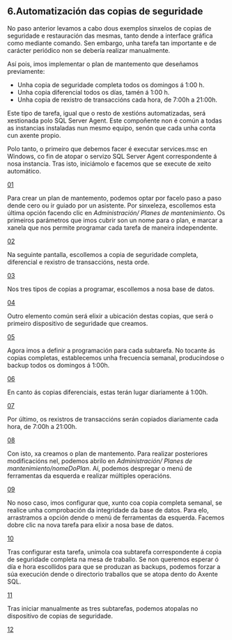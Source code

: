 ## 6.Automatización das copias de seguridade

No paso anterior levamos a cabo dous exemplos sinxelos de copias de seguridade e restauración das mesmas, tanto dende a interface gráfica como mediante comando. Sen embargo, unha tarefa tan importante e de carácter periódico non se debería realizar manualmente. 

Así pois, imos implementar o plan de mantemento que deseñamos previamente: 

- Unha copia de seguridade completa todos os domingos á 1:00 h.
- Unha copia diferencial todos os días, tamén á 1:00 h.
- Unha copia de rexistro de transaccións cada hora, de 7:00h a 21:00h.

Este tipo de tarefa, igual que o resto de xestións automatizadas, será xestionada polo SQL Server Agent. Este compoñente non é común a todas as instancias instaladas nun mesmo equipo, senón que cada unha conta cun axente propio.

Polo tanto, o primeiro que debemos facer é executar services.msc en Windows, co fin de atopar o servizo SQL Server Agent correspondente á nosa instancia. Tras isto, iniciámolo e facemos que se execute de xeito automático. 

[01](./img/06_01.png)

Para crear un plan de mantemento, podemos optar por facelo paso a paso dende cero ou ir guiado por un asistente. Por sinxeleza, escollemos esta última opción facendo clic en *Administración/ Planes de mantenimiento*. Os primeiros parámetros que imos cubrir son un nome para o plan, e marcar a xanela que nos permite programar cada tarefa de maneira independente.

[02](./img/06_02.png)

Na seguinte pantalla, escollemos a copia de seguridade completa, diferencial e rexistro de transaccións, nesta orde.

[03](./img/06_03.png)

Nos tres tipos de copias a programar, escollemos a nosa base de datos.

[04](./img/06_04.png)

Outro elemento común será elixir a ubicación destas copias, que será o primeiro dispositivo de seguridade que creamos.

[05](./img/06_05.png)

Agora imos a definir a programación para cada subtarefa. No tocante ás copias completas, establecemos unha frecuencia semanal, producíndose o backup todos os domingos á 1:00h. 

[06](./img/06_06.png)

En canto ás copias diferenciais, estas terán lugar diariamente á 1:00h.

[07](./img/06_07.png)

Por último, os rexistros de transaccións serán copiados diariamente cada hora, de 7:00h a 21:00h.

[08](./img/06_08.png)

Con isto, xa creamos o plan de mantemento. Para realizar posteriores modificacións nel, podemos abrilo en *Administración/ Planes de mantenimiento/nomeDoPlan*. Aí, podemos despregar o menú de ferramentas da esquerda e realizar múltiples operacións.

[09](./img/06_09.png)

No noso caso, imos configurar que, xunto coa copia completa semanal, se realice unha comprobación da integridade da base de datos. Para elo, arrastramos a opción dende o menú de ferramentas da esquerda. Facemos dobre clic na nova tarefa para elixir a nosa base de datos.

[10](./img/06_10.png)

Tras configurar esta tarefa, unímola coa subtarefa correspondente á copia de seguridade completa na mesa de traballo. Se non queremos esperar ó día e hora escollidos para que se produzan as backups, podemos forzar a súa execución dende o directorio traballos que se atopa dento do Axente SQL. 

[11](./img/06_11.png)

Tras iniciar manualmente as tres subtarefas, podemos atopalas no dispositivo de copias de seguridade. 

[12](./img/06_12.png)

